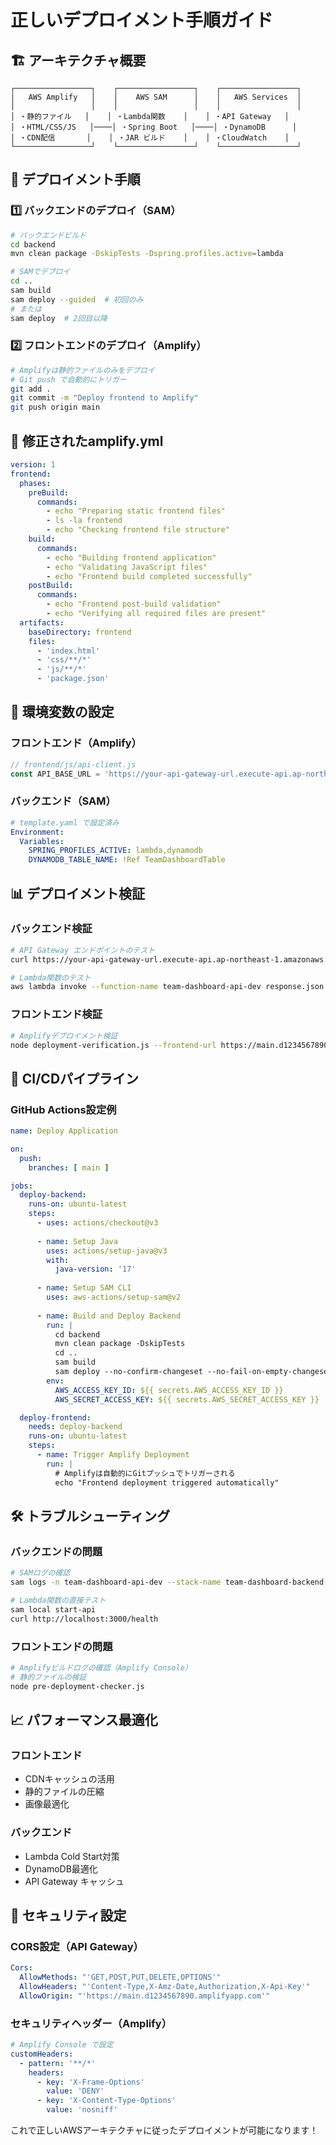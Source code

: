 # 正しいデプロイメント手順ガイド

## 🏗️ **アーキテクチャ概要**

```
┌─────────────────┐    ┌─────────────────┐    ┌─────────────────┐
│   AWS Amplify   │    │    AWS SAM      │    │   AWS Services  │
│                 │    │                 │    │                 │
│ ・静的ファイル   │    │ ・Lambda関数    │    │ ・API Gateway   │
│ ・HTML/CSS/JS   │────│ ・Spring Boot   │────│ ・DynamoDB      │
│ ・CDN配信       │    │ ・JAR ビルド    │    │ ・CloudWatch    │
└─────────────────┘    └─────────────────┘    └─────────────────┘
```

## 🚀 **デプロイメント手順**

### 1️⃣ **バックエンドのデプロイ（SAM）**

```bash
# バックエンドビルド
cd backend
mvn clean package -DskipTests -Dspring.profiles.active=lambda

# SAMでデプロイ
cd ..
sam build
sam deploy --guided  # 初回のみ
# または
sam deploy  # 2回目以降
```

### 2️⃣ **フロントエンドのデプロイ（Amplify）**

```bash
# Amplifyは静的ファイルのみをデプロイ
# Git push で自動的にトリガー
git add .
git commit -m "Deploy frontend to Amplify"
git push origin main
```

## 📝 **修正されたamplify.yml**

```yaml
version: 1
frontend:
  phases:
    preBuild:
      commands:
        - echo "Preparing static frontend files"
        - ls -la frontend
        - echo "Checking frontend file structure"
    build:
      commands:
        - echo "Building frontend application"
        - echo "Validating JavaScript files"
        - echo "Frontend build completed successfully"
    postBuild:
      commands:
        - echo "Frontend post-build validation"
        - echo "Verifying all required files are present"
  artifacts:
    baseDirectory: frontend
    files:
      - 'index.html'
      - 'css/**/*'
      - 'js/**/*'
      - 'package.json'
```

## 🔧 **環境変数の設定**

### フロントエンド（Amplify）
```javascript
// frontend/js/api-client.js
const API_BASE_URL = 'https://your-api-gateway-url.execute-api.ap-northeast-1.amazonaws.com/dev';
```

### バックエンド（SAM）
```yaml
# template.yaml で設定済み
Environment:
  Variables:
    SPRING_PROFILES_ACTIVE: lambda,dynamodb
    DYNAMODB_TABLE_NAME: !Ref TeamDashboardTable
```

## 📊 **デプロイメント検証**

### バックエンド検証
```bash
# API Gateway エンドポイントのテスト
curl https://your-api-gateway-url.execute-api.ap-northeast-1.amazonaws.com/dev/health

# Lambda関数のテスト
aws lambda invoke --function-name team-dashboard-api-dev response.json
```

### フロントエンド検証
```bash
# Amplifyデプロイメント検証
node deployment-verification.js --frontend-url https://main.d1234567890.amplifyapp.com
```

## 🔄 **CI/CDパイプライン**

### GitHub Actions設定例

```yaml
name: Deploy Application

on:
  push:
    branches: [ main ]

jobs:
  deploy-backend:
    runs-on: ubuntu-latest
    steps:
      - uses: actions/checkout@v3
      
      - name: Setup Java
        uses: actions/setup-java@v3
        with:
          java-version: '17'
          
      - name: Setup SAM CLI
        uses: aws-actions/setup-sam@v2
        
      - name: Build and Deploy Backend
        run: |
          cd backend
          mvn clean package -DskipTests
          cd ..
          sam build
          sam deploy --no-confirm-changeset --no-fail-on-empty-changeset
        env:
          AWS_ACCESS_KEY_ID: ${{ secrets.AWS_ACCESS_KEY_ID }}
          AWS_SECRET_ACCESS_KEY: ${{ secrets.AWS_SECRET_ACCESS_KEY }}

  deploy-frontend:
    needs: deploy-backend
    runs-on: ubuntu-latest
    steps:
      - name: Trigger Amplify Deployment
        run: |
          # Amplifyは自動的にGitプッシュでトリガーされる
          echo "Frontend deployment triggered automatically"
```

## 🛠️ **トラブルシューティング**

### バックエンドの問題
```bash
# SAMログの確認
sam logs -n team-dashboard-api-dev --stack-name team-dashboard-backend

# Lambda関数の直接テスト
sam local start-api
curl http://localhost:3000/health
```

### フロントエンドの問題
```bash
# Amplifyビルドログの確認（Amplify Console）
# 静的ファイルの検証
node pre-deployment-checker.js
```

## 📈 **パフォーマンス最適化**

### フロントエンド
- CDNキャッシュの活用
- 静的ファイルの圧縮
- 画像最適化

### バックエンド
- Lambda Cold Start対策
- DynamoDB最適化
- API Gateway キャッシュ

## 🔐 **セキュリティ設定**

### CORS設定（API Gateway）
```yaml
Cors:
  AllowMethods: "'GET,POST,PUT,DELETE,OPTIONS'"
  AllowHeaders: "'Content-Type,X-Amz-Date,Authorization,X-Api-Key'"
  AllowOrigin: "'https://main.d1234567890.amplifyapp.com'"
```

### セキュリティヘッダー（Amplify）
```yaml
# Amplify Console で設定
customHeaders:
  - pattern: '**/*'
    headers:
      - key: 'X-Frame-Options'
        value: 'DENY'
      - key: 'X-Content-Type-Options'
        value: 'nosniff'
```

これで正しいAWSアーキテクチャに従ったデプロイメントが可能になります！